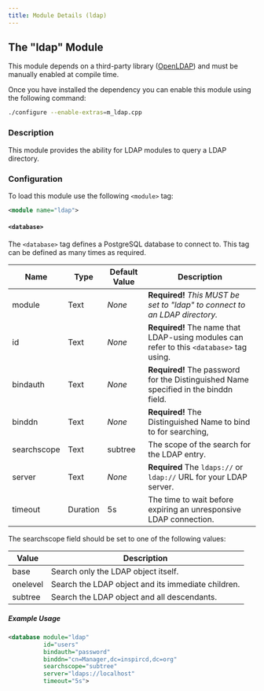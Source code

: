 ```yaml
---
title: Module Details (ldap)
---
```


## The "ldap" Module

<div class="alert alert-info" role="alert" markdown="1">

This module depends on a third-party library ([OpenLDAP](https://www.openldap.org)) and must be manually enabled at compile time.

Once you have installed the dependency you can enable this module using the following command:

```sh
./configure --enable-extras=m_ldap.cpp
```

</div>

### Description

This module provides the ability for LDAP modules to query a LDAP directory.

### Configuration

To load this module use the following `<module>` tag:

```xml
<module name="ldap">
```

#### `<database>`

The `<database>` tag defines a PostgreSQL database to connect to. This tag can be defined as many times as required.

Name        | Type     | Default Value | Description
----------- | -------- | ------------- | -----------
module      | Text     | *None*        | **Required!** *This MUST be set to "ldap" to connect to an LDAP directory.*
id          | Text     | *None*        | **Required!** The name that LDAP-using modules can refer to this `<database>` tag using.
bindauth    | Text     | *None*        | **Required!** The password for the Distinguished Name specified in the binddn field.
binddn      | Text     | *None*        | **Required!** The Distinguished Name to bind to for searching,
searchscope | Text     | subtree       | The scope of the search for the LDAP entry.
server      | Text     | *None*        | **Required** The `ldaps://` or `ldap://` URL for your LDAP server.
timeout     | Duration | 5s            | The time to wait before expiring an unresponsive LDAP connection.

The searchscope field should be set to one of the following values:

Value    | Description
-------- | -----------
base     | Search only the LDAP object itself.
onelevel | Search the LDAP object and its immediate children.
subtree  | Search the LDAP object and all descendants.

##### Example Usage

```xml
<database module="ldap"
          id="users"
          bindauth="password"
          binddn="cn=Manager,dc=inspircd,dc=org"
          searchscope="subtree"
          server="ldaps://localhost"
          timeout="5s">
```
